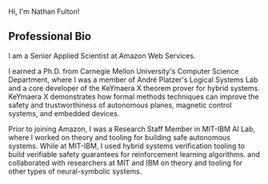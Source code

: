 Hi, I'm Nathan Fulton!

## Professional Bio

I am a Senior Applied Scientist at Amazon Web Services.

I earned a Ph.D. from Carnegie Mellon University's Computer Science Department, where I was a member of André Platzer's 
Logical Systems Lab and a core developer of the KeYmaera X theorem prover for hybrid systems. 
KeYmaera X demonstrates how formal methods techniques can improve the safety and trustworthiness of autonomous planes, 
magnetic control systems, and embedded devices.

Prior to joining Amazon, I was a Research Staff Member in MIT-IBM AI Lab, where I worked on theory and tooling for 
building safe autonomous systems. While at MIT-IBM, I used hybrid systems verification tooling to build verifiable 
safety guarantees for reinforcement learning algorithms. and collaborated with researchers at MIT and IBM on theory and 
tooling for other types of neural-symbolic systems.
